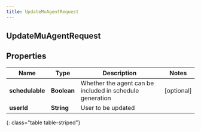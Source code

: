 ```yaml
---
title: UpdateMuAgentRequest
---
```

## UpdateMuAgentRequest


## Properties

| Name | Type | Description | Notes |
| ------------ | ------------- | ------------- | ------------- |
| **schedulable** | <!----><!---->**Boolean**<!----> | Whether the agent can be included in schedule generation |  [optional] |
| **userId** | <!----><!---->**String**<!----> | User to be updated |  |
{: class="table table-striped"}



